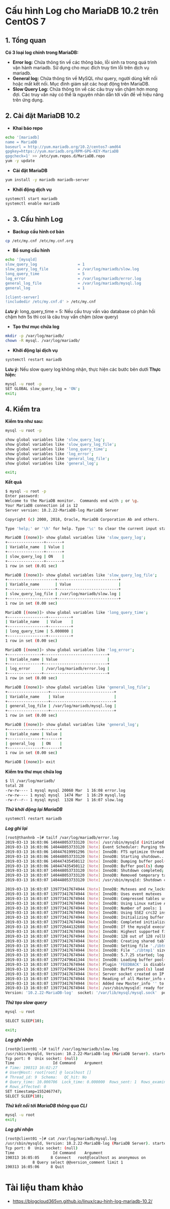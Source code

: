 # Cấu hình Log cho MariaDB 10.2 trên CentOS 7

## 1. Tổng quan
**Có 3 loại log chính trong MariaDB:**

- **Error log:** Chứa thông tin về các thông báo, lỗi sinh ra trong quá trình vận hành mariadb. Sử dụng cho mục đích truy tìm lỗi trên dịch vụ mariadb.
- **General log:** Chứa thông tin về MySQL như query, người dùng kết nối hoặc mất kết nối. Mục đính giám sát các hoạt động trên MariaDB.
- **Slow Query Log:** Chứa thông tin về các câu truy vấn chậm hơn mong đợi. Các truy vấn này có thể là nguyên nhân dẫn tới vấn đề về hiệu năng trên ứng dụng.
## 2. Cài đặt MariaDB 10.2
- **Khai báo repo**
```sh
echo '[mariadb]
name = MariaDB
baseurl = http://yum.mariadb.org/10.2/centos7-amd64
gpgkey=https://yum.mariadb.org/RPM-GPG-KEY-MariaDB
gpgcheck=1' >> /etc/yum.repos.d/MariaDB.repo
yum -y update
```
- **Cài đặt MariaDB**
```sh
yum install -y mariadb mariadb-server
```
- **Khởi động dịch vụ**
```sh
systemctl start mariadb
systemctl enable mariadb
```
- ## 3. Cấu hình Log
- **Backup cấu hình cơ bản**
```sh
cp /etc/my.cnf /etc/my.cnf.org
```
- **Bổ sung cấu hình**
```sh
echo '[mysqld]
slow_query_log                  = 1
slow_query_log_file             = /var/log/mariadb/slow.log
long_query_time                 = 5
log_error                       = /var/log/mariadb/error.log
general_log_file                = /var/log/mariadb/mysql.log
general_log                     = 1

[client-server]
!includedir /etc/my.cnf.d' > /etc/my.cnf
```
***Lưu ý:***
long_query_time = 5: Nếu cấu truy vấn vào database có phản hồi chậm hơn 5s thì coi là câu truy vấn chậm (slow query)

- **Tạo thư mục chứa log**
```sh
mkdir -p /var/log/mariadb/
chown -R mysql. /var/log/mariadb/
```
- **Khởi động lại dịch vụ**
```sh
systemctl restart mariadb
```
**Lưu ý:** Nếu slow query log không nhận, thực hiện các bước bên dưới
**Thực hiện:**
```sh
mysql -u root -p
SET GLOBAL slow_query_log = 'ON';
exit;
```
## 4. Kiểm tra
**Kiểm tra như sau:**
```sh
mysql -u root -p

show global variables like 'slow_query_log';
show global variables like 'slow_query_log_file';
show global variables like 'long_query_time';
show global variables like 'log_error';
show global variables like 'general_log_file';
show global variables like 'general_log';

exit;
```
**Kết quả**
```sh
$ mysql -u root -p
Enter password:
Welcome to the MariaDB monitor.  Commands end with ; or \g.
Your MariaDB connection id is 12
Server version: 10.2.22-MariaDB-log MariaDB Server

Copyright (c) 2000, 2018, Oracle, MariaDB Corporation Ab and others.

Type 'help;' or '\h' for help. Type '\c' to clear the current input statement.

MariaDB [(none)]> show global variables like 'slow_query_log';
+----------------+-------+
| Variable_name  | Value |
+----------------+-------+
| slow_query_log | ON    |
+----------------+-------+
1 row in set (0.01 sec)

MariaDB [(none)]> show global variables like 'slow_query_log_file';
+---------------------+---------------------------+
| Variable_name       | Value                     |
+---------------------+---------------------------+
| slow_query_log_file | /var/log/mariadb/slow.log |
+---------------------+---------------------------+
1 row in set (0.00 sec)

MariaDB [(none)]> show global variables like 'long_query_time';
+-----------------+----------+
| Variable_name   | Value    |
+-----------------+----------+
| long_query_time | 5.000000 |
+-----------------+----------+
1 row in set (0.00 sec)

MariaDB [(none)]> show global variables like 'log_error';
+---------------+----------------------------+
| Variable_name | Value                      |
+---------------+----------------------------+
| log_error     | /var/log/mariadb/error.log |
+---------------+----------------------------+
1 row in set (0.00 sec)

MariaDB [(none)]> show global variables like 'general_log_file';
+------------------+----------------------------+
| Variable_name    | Value                      |
+------------------+----------------------------+
| general_log_file | /var/log/mariadb/mysql.log |
+------------------+----------------------------+
1 row in set (0.00 sec)

MariaDB [(none)]> show global variables like 'general_log';
+---------------+-------+
| Variable_name | Value |
+---------------+-------+
| general_log   | ON    |
+---------------+-------+
1 row in set (0.00 sec)

MariaDB [(none)]> exit
```
**Kiểm tra thư mục chứa log**
```sh
$ ll /var/log/mariadb/
total 28
-rw-rw---- 1 mysql mysql 20060 Mar  1 16:08 error.log
-rw-rw---- 1 mysql mysql  1474 Mar  1 16:29 mysql.log
-rw-r--r-- 1 mysql mysql  1328 Mar  1 16:07 slow.log
```
***Thử khởi động lại MariaDB***
```sh
systemctl restart mariadb
```
***Log ghi lại***
```sh
[root@thanhnb ~]# tailf /var/log/mariadb/error.log
2019-03-13 16:03:06 140448053733120 [Note] /usr/sbin/mysqld (initiated by: unknown): Normal shutdown
2019-03-13 16:03:06 140448053733120 [Note] Event Scheduler: Purging the queue. 0 events
2019-03-13 16:03:06 140447619991296 [Note] InnoDB: FTS optimize thread exiting.
2019-03-13 16:03:06 140448053733120 [Note] InnoDB: Starting shutdown...
2019-03-13 16:03:06 140447435450112 [Note] InnoDB: Dumping buffer pool(s) to /var/lib/mysql/ib_buffer_pool
2019-03-13 16:03:06 140447435450112 [Note] InnoDB: Buffer pool(s) dump completed at 190313 16:03:06
2019-03-13 16:03:07 140448053733120 [Note] InnoDB: Shutdown completed; log sequence number 1620097
2019-03-13 16:03:07 140448053733120 [Note] InnoDB: Removed temporary tablespace data file: "ibtmp1"
2019-03-13 16:03:07 140448053733120 [Note] /usr/sbin/mysqld: Shutdown complete

2019-03-13 16:03:07 139773417674944 [Note] InnoDB: Mutexes and rw_locks use GCC atomic builtins
2019-03-13 16:03:07 139773417674944 [Note] InnoDB: Uses event mutexes
2019-03-13 16:03:07 139773417674944 [Note] InnoDB: Compressed tables use zlib 1.2.7
2019-03-13 16:03:07 139773417674944 [Note] InnoDB: Using Linux native AIO
2019-03-13 16:03:07 139773417674944 [Note] InnoDB: Number of pools: 1
2019-03-13 16:03:07 139773417674944 [Note] InnoDB: Using SSE2 crc32 instructions
2019-03-13 16:03:07 139773417674944 [Note] InnoDB: Initializing buffer pool, total size = 128M, instances = 1, chunk size = 128M
2019-03-13 16:03:07 139773417674944 [Note] InnoDB: Completed initialization of buffer pool
2019-03-13 16:03:07 139772644132608 [Note] InnoDB: If the mysqld execution user is authorized, page cleaner thread priority can be changed. See the man page of setpriority().
2019-03-13 16:03:07 139773417674944 [Note] InnoDB: Highest supported file format is Barracuda.
2019-03-13 16:03:07 139773417674944 [Note] InnoDB: 128 out of 128 rollback segments are active.
2019-03-13 16:03:07 139773417674944 [Note] InnoDB: Creating shared tablespace for temporary tables
2019-03-13 16:03:07 139773417674944 [Note] InnoDB: Setting file './ibtmp1' size to 12 MB. Physically writing the file full; Please wait ...
2019-03-13 16:03:07 139773417674944 [Note] InnoDB: File './ibtmp1' size is now 12 MB.
2019-03-13 16:03:07 139773417674944 [Note] InnoDB: 5.7.25 started; log sequence number 1620097
2019-03-13 16:03:07 139772479641344 [Note] InnoDB: Loading buffer pool(s) from /var/lib/mysql/ib_buffer_pool
2019-03-13 16:03:07 139773417674944 [Note] Plugin 'FEEDBACK' is disabled.
2019-03-13 16:03:07 139772479641344 [Note] InnoDB: Buffer pool(s) load completed at 190313 16:03:07
2019-03-13 16:03:07 139773417674944 [Note] Server socket created on IP: '::'.
2019-03-13 16:03:07 139773417674944 [Note] Reading of all Master_info entries succeded
2019-03-13 16:03:07 139773417674944 [Note] Added new Master_info '' to hash table
2019-03-13 16:03:07 139773417674944 [Note] /usr/sbin/mysqld: ready for connections.
Version: '10.2.22-MariaDB-log'  socket: '/var/lib/mysql/mysql.sock'  port: 3306  MariaDB Server
```
***Thử tạo slow query***
```sh
mysql -u root

SELECT SLEEP(10);

exit;
```
***Log ghi nhận***
```sh
[root@client01 ~]# tailf /var/log/mariadb/slow.log 
/usr/sbin/mysqld, Version: 10.2.22-MariaDB-log (MariaDB Server). started with:
Tcp port: 0  Unix socket: (null)
Time                 Id Command    Argument
# Time: 190313 16:02:27
# User@Host: root[root] @ localhost []
# Thread_id: 9  Schema:   QC_hit: No
# Query_time: 10.000706  Lock_time: 0.000000  Rows_sent: 1  Rows_examined: 0
# Rows_affected: 0
SET timestamp=1552467747;
SELECT SLEEP(10);
```
***Thử kết nối tới MariaDB thông qua CLI***
```sh
mysql -u root
exit;
```
***Log ghi nhận***
```sh
[root@client01 ~]# cat /var/log/mariadb/mysql.log 
/usr/sbin/mysqld, Version: 10.2.22-MariaDB-log (MariaDB Server). started with:
Tcp port: 0  Unix socket: (null)
Time                 Id Command    Argument
190313 16:05:05	    8 Connect	root@localhost as anonymous on 
		    8 Query	select @@version_comment limit 1
190313 16:05:06	    8 Quit	
```
# Tài liệu tham khảo
- https://blogcloud365vn.github.io/linux/cau-hinh-log-mariadb-10.2/
